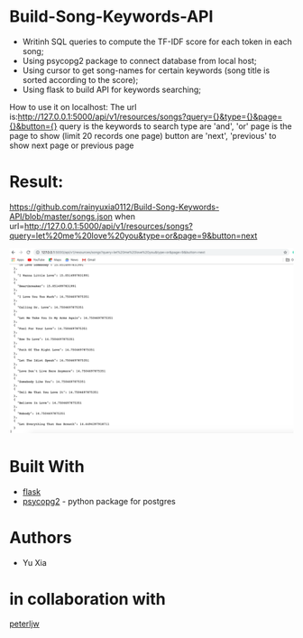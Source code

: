 # Build-Song-Keywords-API


* Writinh SQL queries to compute the TF-IDF score for each token in each song;
* Using psycopg2 package to connect database from local host;
* Using cursor to get song-names for certain keywords (song title is sorted according to the score);
* Using flask to build API for keywords searching;

How to use it on localhost:
The url is:http://127.0.0.1:5000/api/v1/resources/songs?query={}&type={}&page={}&button={}
query is the keywords to search
type are 'and', 'or'
page is the page to show (limit 20 records one page)
button are 'next', 'previous' to show next page or previous page

# Result: 
https://github.com/rainyuxia0112/Build-Song-Keywords-API/blob/master/songs.json
when url=http://127.0.0.1:5000/api/v1/resources/songs?query=let%20me%20love%20you&type=or&page=9&button=next

![avatar](https://raw.githubusercontent.com/rainyuxia0112/Build-Song-Keywords-API/master/demo.jpg)

# Built With
* [flask](http://flask.pocoo.org/)
* [psycopg2](http://initd.org/psycopg/) - python package for postgres

# Authors
* Yu Xia

# in collaboration with 
[peterljw](https://github.com/peterljw)
